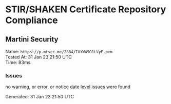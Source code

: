 # STIR/SHAKEN Certificate Repository Compliance

## Martini Security

Name: `https://p.mtsec.me/2884/IUYWW9O1LVyF.pem`\
Tested At: 31 Jan 23 21:50 UTC\
Time: 83ms

### Issues

no warning, or error, or notice date level issues were found

Generated: 31 Jan 23 21:50 UTC